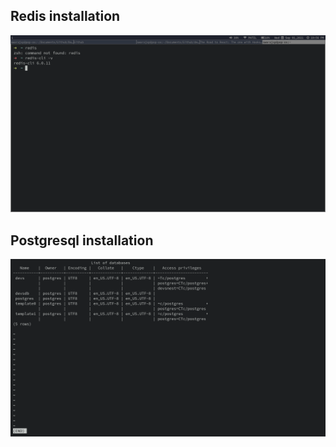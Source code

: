 ## Redis installation
![alt](https://github.com/swarajspatil158/devsnest-cosmos/blob/main/backend-THAs/day-01/redis.png)
## Postgresql installation
![alt](https://github.com/swarajspatil158/devsnest-cosmos/blob/main/backend-THAs/day-01/postgres.png)
